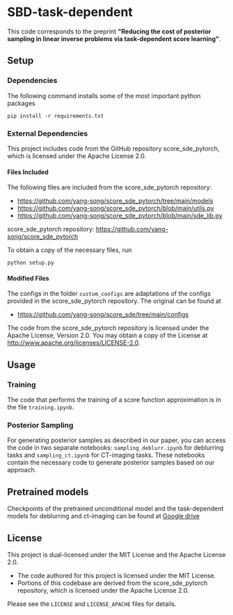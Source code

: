 # SBD-task-dependent
This code corresponds to the preprint **"Reducing the cost of posterior sampling in linear
inverse problems via task-dependent score learning"**.
## Setup

### Dependencies
The following command installs some of the most important python packages

`pip install -r requirements.txt`

### External Dependencies

This project includes code from the GitHub repository score_sde_pytorch, which is licensed under the Apache License 2.0.

#### Files Included

The following files are included from the score_sde_pytorch repository:

- https://github.com/yang-song/score_sde_pytorch/tree/main/models
- https://github.com/yang-song/score_sde_pytorch/blob/main/utils.py
- https://github.com/yang-song/score_sde_pytorch/blob/main/sde_lib.py

score_sde_pytorch repository: https://github.com/yang-song/score_sde_pytorch

To obtain a copy of the necessary files, run

`python setup.py`

#### Modified Files
The configs in the folder `custom_configs` are adaptations of the configs provided in the score_sde_pytorch repository. The original can be found at

- https://github.com/yang-song/score_sde/tree/main/configs


The code from the score_sde_pytorch repository is licensed under the Apache License, Version 2.0. You may obtain a copy of the License at http://www.apache.org/licenses/LICENSE-2.0. 

## Usage

### Training
The code that performs the training of a score function approximation is in the file `training.ipynb`.


### Posterior Sampling
For generating posterior samples as described in our paper, you can access the code in two separate notebooks: `sampling_deblurr.ipynb` for deblurring tasks and `sampling_ct.ipynb` for CT-imaging tasks. These notebooks contain the necessary code to generate posterior samples based on our approach.

## Pretrained models
Checkpoints of the pretrained unconditional model and the task-dependent models for deblurring and ct-imaging can be found at
[Google drive](https://drive.google.com/drive/folders/1YIQzhNMF-5Mm24D_JcpMvuu-v7goz_w_)

## License

This project is dual-licensed under the MIT License and the Apache License 2.0.

- The code authored for this project is licensed under the MIT License.
- Portions of this codebase are derived from the score_sde_pytorch repository, which is licensed under the Apache License 2.0.

Please see the `LICENSE` and `LICENSE_APACHE` files for details.

